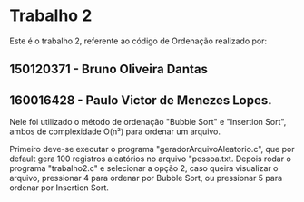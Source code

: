 # Trabalho 2

Este é o trabalho 2, referente ao código de Ordenação realizado por:
##	150120371 - Bruno Oliveira Dantas
##	160016428 - Paulo Victor de Menezes Lopes.

Nele foi utilizado o método de ordenação "Bubble Sort" e "Insertion Sort", ambos de complexidade O(n²) para ordenar um arquivo.

Primeiro deve-se executar o programa "geradorArquivoAleatorio.c", que por default gera 100 registros aleatórios no arquivo "pessoa.txt. Depois rodar o programa "trabalho2.c" e selecionar a opção 2, caso queira visualizar o arquivo, pressionar 4 para ordenar por Bubble Sort, ou pressionar 5 para ordenar por Insertion Sort.
